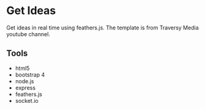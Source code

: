 # Get Ideas

Get ideas in real time using feathers.js.  The template is from Traversy Media youtube channel.

## Tools
- html5
- bootstrap 4
- node.js
- express
- feathers.js
- socket.io